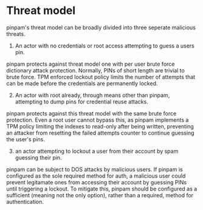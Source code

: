 # Threat model

pinpam's threat model can be broadly divided into three seperate malicious threats.

1. An actor with no credentials or root access attempting to guess a users pin.

pinpam protects against threat model one with per user brute force dictionary attack protection. Normally, PINs of short length are trivial to brute force. TPM enforced lockout policy limits the number of attempts that can be made before the credentials are permanently locked. 

2. An actor with root already, through means other than pinpam, attempting to dump pins for credential reuse attacks. 

pinpam protects against this threat model with the same brute force protection. Even a root user cannot bypass this, as pinpam implements a TPM policy limiting the indexes to read-only after being written, preventing an attacker from resetting the failed attempts counter to continue guessing the user's pins. 

3. an actor attempting to lockout a user from their account by spam guessing their pin.

pinpam can be subject to DOS attacks by malicious users. If pinpam is configured as the sole required method for auth, a malicious user could prevent legitamate ones from accessing their account by guessing PINs until triggering a lockout. To mitigate this, pinpam should be configured as a sufficient (meaning not the only option), rather than a required, method for authentication. 

